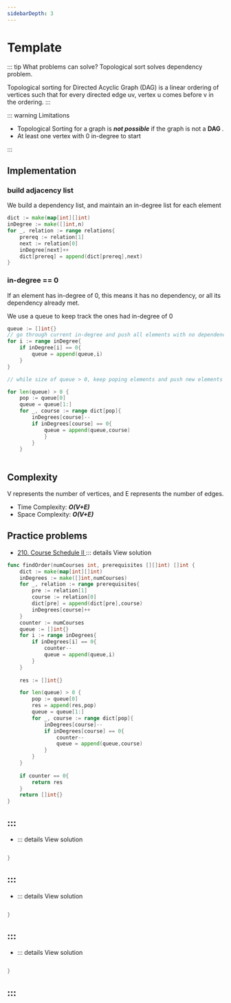 ```yaml
---
sidebarDepth: 3
---
```

# Template

::: tip What problems can solve?
Topological sort solves dependency problem. 

Topological sorting for Directed Acyclic Graph (DAG) is a linear ordering of vertices such that for every directed edge uv, vertex u comes before v in the ordering. 
:::

::: warning Limitations

* Topological Sorting for a graph is <b><i> not possible</i></b> if the graph is not a <b> DAG </b>.
* At least one vertex with 0 in-degree to start

:::

## Implementation 

### build adjacency list

We build a dependency list, and maintain an in-degree list for each element

```go
dict := make(map[int][]int)
inDegree := make([]int,n)
for _, relation := range relations{
    prereq := relation[1]
    next := relation[0]
    inDegree[next]++
    dict[prereq] = append(dict[prereq],next)
}
```

### in-degree == 0
If an element has in-degree of 0, this means it has no dependency, or all its dependency already met.

We use a queue to keep track the ones had in-degree of 0
```go
queue := []int{}
// go through current in-degree and push all elements with no dependency to the queue
for i := range inDegree{
    if inDegree[i] == 0{
        queue = append(queue,i)
    }
}

// while size of queue > 0, keep poping elements and push new elements to the queue

for len(queue) > 0 {
    pop := queue[0]
    queue = queue[1:]
    for _, course := range dict[pop]{
        inDegrees[course]--
        if inDegrees[course] == 0{
            queue = append(queue,course)
            }
        }
    }
    
```

## Complexity 
V represents the number of vertices, and E represents the number of edges.

* Time Complexity: <b><i>O(V+E)</i></b>
* Space Complexity: <b><i>O(V+E)</i></b>

## Practice problems

* [210. Course Schedule II
](https://leetcode.com/problems/course-schedule-ii/) 
::: details View solution

```go
func findOrder(numCourses int, prerequisites [][]int) []int {
    dict := make(map[int][]int)
    inDegrees := make([]int,numCourses)
    for _, relation := range prerequisites{
        pre := relation[1]
        course := relation[0]
        dict[pre] = append(dict[pre],course)
        inDegrees[course]++
    }
    counter := numCourses
    queue := []int{}
    for i := range inDegrees{
        if inDegrees[i] == 0{
            counter--
            queue = append(queue,i)
        }
    }
        
    res := []int{}

    for len(queue) > 0 {
        pop := queue[0]
        res = append(res,pop)
        queue = queue[1:]
        for _, course := range dict[pop]{
            inDegrees[course]--
            if inDegrees[course] == 0{
                counter--
                queue = append(queue,course)
            }
        }
    }
    
    if counter == 0{
        return res
    }
    return []int{}
}
```
:::
---
* []() 
::: details View solution

```go

}
```
:::
---
* []() 
::: details View solution

```go

}
```
:::
---
* []() 
::: details View solution

```go

}
```
:::
---
